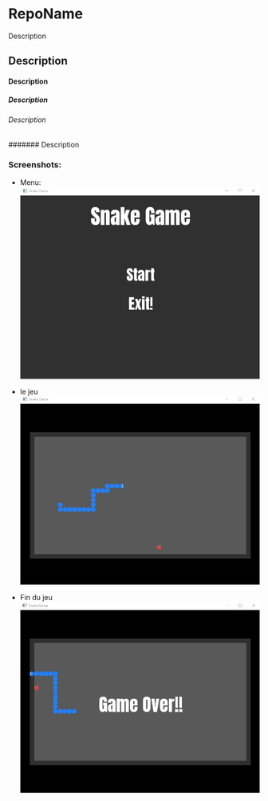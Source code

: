 # RepoName
Description
## Description

#### Description
##### Description
###### Description
####### Description

### Screenshots:
- Menu:
![image](Images/sc1.jpg)

- le jeu
![image](Images/sc2.jpg)

- Fin du jeu
![image](Images/sc3.jpg)
